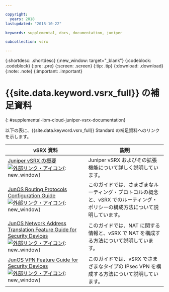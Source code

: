 ```yaml
---

copyright:
  years: 2018
lastupdated: "2018-10-22"

keywords: supplemental, docs, documentation, juniper

subcollection: vsrx

---
```


{:shortdesc: .shortdesc}
{:new_window: target="_blank"}
{:codeblock: .codeblock}
{:pre: .pre}
{:screen: .screen}
{:tip: .tip}
{:download: .download}
{:note: .note}
{:important: .important}

# {{site.data.keyword.vsrx_full}} の補足資料
{: #supplemental-ibm-cloud-juniper-vsrx-documentation}

以下の表に、{{site.data.keyword.vsrx_full}} Standard の補足資料へのリンクを示します。

vSRX 資料  　  | 説明
------------- | -------------  
[Juniper vSRX の概要![外部リンク・アイコン](../../icons/launch-glyph.svg "外部リンク・アイコン")](https://www.juniper.net/us/en/products-services/security/srx-series/vsrx/){: new_window}  | Juniper vSRX およびその拡張機能について詳しく説明しています。
[JunOS Routing Protocols Configuration Guide ![外部リンク・アイコン](../../icons/launch-glyph.svg "外部リンク・アイコン")](https://www.juniper.net/documentation/en_US/junos11.4/information-products/topic-collections/config-guide-routing/config-guide-routing.pdf){: new_window}  | このガイドでは、さまざまなルーティング・プロトコルの概念と、vSRX でのルーティング・ポリシーの構成方法について説明しています。
[JunOS Network Address Translation Feature Guide for Security Devices ![外部リンク・アイコン](../../icons/launch-glyph.svg "外部リンク・アイコン")](https://www.juniper.net/documentation/en_US/junos/information-products/pathway-pages/security/security-nat.pdf){: new_window} | このガイドでは、NAT に関する情報と、vSRX で NAT を構成する方法について説明しています。
[JunOS VPN Feature Guide for Security Devices ![外部リンク・アイコン](../../icons/launch-glyph.svg "外部リンク・アイコン")](https://www.juniper.net/documentation/en_US/junos/information-products/pathway-pages/security/security-vpn-ipsec.pdf){: new_window} | このガイドでは、vSRX でさまざまなタイプの IPsec VPN を構成する方法について説明しています。
